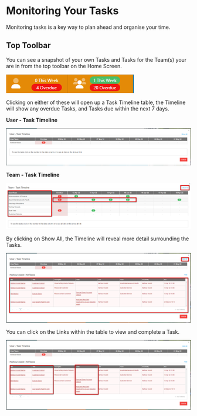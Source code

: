 # Monitoring Your Tasks

Monitoring tasks is a key way to plan ahead and organise your time.

## Top Toolbar

You can see a snapshot of your own Tasks and Tasks for the Team(s) your are in from the top toolbar on the Home Screen. 

![image-20220527164833633](image-20220527164833633.png)

Clicking on either of these will open up a Task Timeline table, the Timeline will show any overdue Tasks, and Tasks due within the next 7 days.

**User - Task Timeline**

![image-20220525133814852](image-20220525133814852.png)

**Team - Task Timeline**

![image-20220412110217774](image-20220412110217774.png)

By clicking on Show All, the Timeline will reveal more detail surrounding the Tasks.

![image-20220525134521038](image-20220525134521038.png)

You can click on the Links within the table to view and complete a Task.

![image-20220525140223764](image-20220525140223764.png)

























